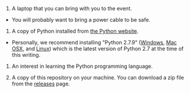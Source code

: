 1. A laptop that you can bring with you to the event.

  - You will probably want to bring a power cable to be safe.

1. A copy of Python installed from [the Python website][downloads].

  - Personally, we recommend installing "Python 2.7.9" ([Windows][],
  [Mac OSX][], and [Linux][]) which is the latest version of Python 2.7 at the
  time of this writing.

1. An interest in learning the Python programming language.

1. A copy of this repository on your machine. You can download a zip file from
   the [releases][] page.


[downloads]: https://www.python.org/downloads/
[Windows]: https://www.python.org/downloads/release/python-279/
[Mac OSX]: https://www.python.org/downloads/release/python-279/
[Linux]: https://www.python.org/downloads/release/python-279/
[releases]: https://github.com/MadPUG/Introduction-To-Python/releases
